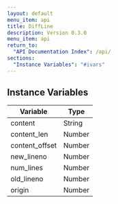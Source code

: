 ```yaml
---
layout: default
menu_item: api
title: DiffLine
description: Version 0.3.0
menu_item: api
return_to:
  "API Documentation Index": /api/
sections:
  "Instance Variables": "#ivars"
---
```


## <a name="ivars"></a>Instance Variables

| Variable | Type |
| --- | --- |
| <a name="content"></a>content | String |
| <a name="content_len"></a>content_len | Number |
| <a name="content_offset"></a>content_offset | Number |
| <a name="new_lineno"></a>new_lineno | Number |
| <a name="num_lines"></a>num_lines | Number |
| <a name="old_lineno"></a>old_lineno | Number |
| <a name="origin"></a>origin | Number |

